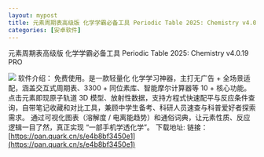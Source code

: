 ```yaml
---
layout: mypost
title: 元素周期表高级版 化学学霸必备工具 Periodic Table 2025: Chemistry v4.0.19 PRO
categories: [安卓软件]
---
```



元素周期表高级版 化学学霸必备工具 Periodic Table 2025: Chemistry v4.0.19 PRO                                         

![](https://s2.loli.net/2025/08/08/hicfYvaMXyzD3r8.webp)
软件介绍：
免费使用。是一款轻量化 化学学习神器，主打无广告 + 全场景适配，涵盖交互式周期表、3300 + 同位素库、智能摩尔计算器等 10 + 核心功能。
点击元素即现原子轨道 3D 模型、放射性数据，支持方程式快速配平与反应条件查询，自带笔记收藏和对比工具，兼顾中学生备考、科研人员速查与科普爱好者探索需求。
通过可视化图表（溶解度 / 电离能趋势）和通俗词典，让元素性质、反应逻辑一目了然，真正实现 “一部手机学透化学”。
下载地址:
链接：[https://pan.quark.cn/s/e4b8bf3450e1](https://pan.quark.cn/s/e4b8bf3450e1)

